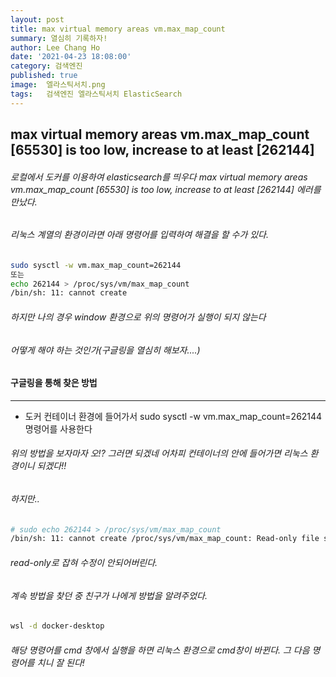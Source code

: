```yaml
---
layout: post
title: max virtual memory areas vm.max_map_count
summary: 열심히 기록하자!
author: Lee Chang Ho
date: '2021-04-23 18:08:00'
category: 검색엔진
published: true
image:  엘라스틱서치.png
tags:   검색엔진 엘라스틱서치 ElasticSearch
---
```


## max virtual memory areas vm.max_map_count [65530] is too low, increase to at least [262144]

###### 로컬에서 도커를 이용하여 elasticsearch를 띄우다 max virtual memory areas vm.max_map_count [65530] is too low, increase to at least [262144] 에러를 만났다.   
###### 리눅스 계열의 환경이라면 아래 명령어를 입력하여 해결을 할 수가 있다.
```bash
sudo sysctl -w vm.max_map_count=262144
또는
echo 262144 > /proc/sys/vm/max_map_count
/bin/sh: 11: cannot create 
```
###### 하지만 나의 경우 window 환경으로 위의 명령어가 실행이 되지 않는다  
###### 어떻게 해야 하는 것인가(구글링을 열심히 해보자....)

#### 구글링을 통해 찾은 방법
---
- 도커 컨테이너 환경에 들어가서 sudo sysctl -w vm.max_map_count=262144 명령어를 사용한다

###### 위의 방법을 보자마자 오!? 그러면 되겠네 어차피 컨테이너의 안에 들어가면 리눅스 환경이니 되겠다!! 

###### 하지만..
```bash
# sudo echo 262144 > /proc/sys/vm/max_map_count
/bin/sh: 11: cannot create /proc/sys/vm/max_map_count: Read-only file system
```  

###### read-only로 잡혀 수정이 안되어버린다.  
###### 계속 방법을 찾던 중 친구가 나에게 방법을 알려주었다.

```bash
wsl -d docker-desktop
```

###### 해당 명령어를 cmd 창에서 실행을 하면 리눅스 환경으로 cmd창이 바뀐다. 그 다음 명령어를 치니 잘 된다!
<!--stackedit_data:
eyJoaXN0b3J5IjpbNDA3MTMwNDY4XX0=
-->